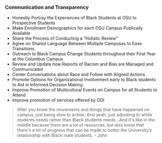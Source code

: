 ### Communication and Transparency

* Honestly Portray the Experiences of Black Students at OSU to Prospective Students
* Make Enrollment Demographics for each OSU Campus Publically Available
* Share the Process of Conducting a “Holistic Review”
* Agree on Shared Language Between Multiple Campuses to Ease Transitions
* Outreach to Black Campus Change Students throughout their First Year at the Columbus Campus
* Review and Update how Reports of Racism and Bias are Managed and Communicated
* Center Conversations about Race and Follow with Aligned Actions
* Promote Options for Organizational Involvement early to Black students to Aid in Informed Decision Making
* Improve Promotion of Multicultural Events on Campus for all Students to Attend
* Improve promotion of services offered by ODI

<blockquote>After you know the movements and things that have happened on campus, just being slow to action. And yeah, just adjusting to white students needs rather than Black students needs...And it's like in the middle because there are a lot of resources, but also know that there's a lot of progress that can be made to better the University’s relationship with Black male students.
 <cite>- John</cite>
</blockquote>
